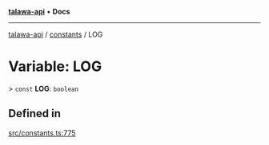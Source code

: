 [**talawa-api**](../../README.md) • **Docs**

***

[talawa-api](../../modules.md) / [constants](../README.md) / LOG

# Variable: LOG

\> `const` **LOG**: `boolean`

## Defined in

[src/constants.ts:775](https://github.com/PalisadoesFoundation/talawa-api/blob/c952c7a3bfd4b8b910fbae10313f5402ade5a9d4/src/constants.ts#L775)
